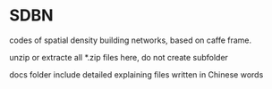 # SDBN
codes of spatial density building networks, based on caffe frame.

unzip or extracte all *.zip files here, do not create subfolder

docs folder include detailed explaining files written in Chinese words
